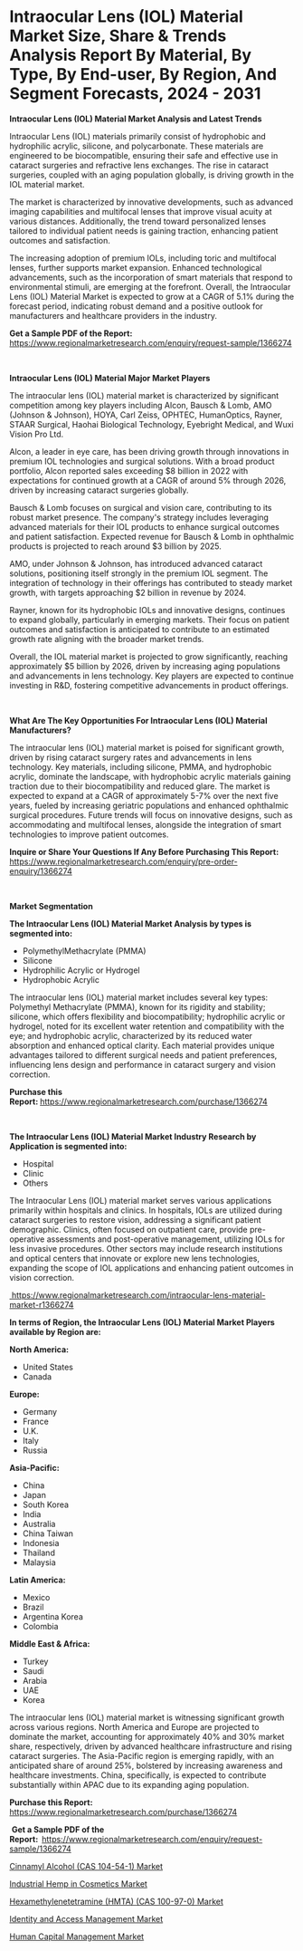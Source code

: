<p><h1>Intraocular Lens (IOL) Material Market Size, Share & Trends Analysis Report By Material, By Type, By End-user, By Region, And Segment Forecasts, 2024 - 2031</h1></p><p><strong>Intraocular Lens (IOL) Material Market Analysis and Latest Trends</strong></p>
<p><p>Intraocular Lens (IOL) materials primarily consist of hydrophobic and hydrophilic acrylic, silicone, and polycarbonate. These materials are engineered to be biocompatible, ensuring their safe and effective use in cataract surgeries and refractive lens exchanges. The rise in cataract surgeries, coupled with an aging population globally, is driving growth in the IOL material market. </p><p>The market is characterized by innovative developments, such as advanced imaging capabilities and multifocal lenses that improve visual acuity at various distances. Additionally, the trend toward personalized lenses tailored to individual patient needs is gaining traction, enhancing patient outcomes and satisfaction.</p><p>The increasing adoption of premium IOLs, including toric and multifocal lenses, further supports market expansion. Enhanced technological advancements, such as the incorporation of smart materials that respond to environmental stimuli, are emerging at the forefront. Overall, the Intraocular Lens (IOL) Material Market is expected to grow at a CAGR of 5.1% during the forecast period, indicating robust demand and a positive outlook for manufacturers and healthcare providers in the industry.</p></p>
<p><strong>Get a Sample PDF of the Report:&nbsp;</strong> <a href="https://www.regionalmarketresearch.com/enquiry/request-sample/1366274">https://www.regionalmarketresearch.com/enquiry/request-sample/1366274</a></p>
<p>&nbsp;</p>
<p><strong>Intraocular Lens (IOL) Material Major Market Players</strong></p>
<p><p>The intraocular lens (IOL) material market is characterized by significant competition among key players including Alcon, Bausch & Lomb, AMO (Johnson & Johnson), HOYA, Carl Zeiss, OPHTEC, HumanOptics, Rayner, STAAR Surgical, Haohai Biological Technology, Eyebright Medical, and Wuxi Vision Pro Ltd. </p><p>Alcon, a leader in eye care, has been driving growth through innovations in premium IOL technologies and surgical solutions. With a broad product portfolio, Alcon reported sales exceeding $8 billion in 2022 with expectations for continued growth at a CAGR of around 5% through 2026, driven by increasing cataract surgeries globally.</p><p>Bausch & Lomb focuses on surgical and vision care, contributing to its robust market presence. The company's strategy includes leveraging advanced materials for their IOL products to enhance surgical outcomes and patient satisfaction. Expected revenue for Bausch & Lomb in ophthalmic products is projected to reach around $3 billion by 2025.</p><p>AMO, under Johnson & Johnson, has introduced advanced cataract solutions, positioning itself strongly in the premium IOL segment. The integration of technology in their offerings has contributed to steady market growth, with targets approaching $2 billion in revenue by 2024.</p><p>Rayner, known for its hydrophobic IOLs and innovative designs, continues to expand globally, particularly in emerging markets. Their focus on patient outcomes and satisfaction is anticipated to contribute to an estimated growth rate aligning with the broader market trends.</p><p>Overall, the IOL material market is projected to grow significantly, reaching approximately $5 billion by 2026, driven by increasing aging populations and advancements in lens technology. Key players are expected to continue investing in R&D, fostering competitive advancements in product offerings.</p></p>
<p>&nbsp;</p>
<p><strong>What Are The Key Opportunities For Intraocular Lens (IOL) Material Manufacturers?</strong></p>
<p><p>The intraocular lens (IOL) material market is poised for significant growth, driven by rising cataract surgery rates and advancements in lens technology. Key materials, including silicone, PMMA, and hydrophobic acrylic, dominate the landscape, with hydrophobic acrylic materials gaining traction due to their biocompatibility and reduced glare. The market is expected to expand at a CAGR of approximately 5-7% over the next five years, fueled by increasing geriatric populations and enhanced ophthalmic surgical procedures. Future trends will focus on innovative designs, such as accommodating and multifocal lenses, alongside the integration of smart technologies to improve patient outcomes.</p></p>
<p><strong>Inquire or Share Your Questions If Any Before Purchasing This Report:</strong> <a href="https://www.regionalmarketresearch.com/enquiry/pre-order-enquiry/1366274">https://www.regionalmarketresearch.com/enquiry/pre-order-enquiry/1366274</a></p>
<p>&nbsp;</p>
<p><strong>Market Segmentation</strong></p>
<p><strong>The Intraocular Lens (IOL) Material Market Analysis by types is segmented into:</strong></p>
<p><ul><li>PolymethylMethacrylate (PMMA)</li><li>Silicone</li><li>Hydrophilic Acrylic or Hydrogel</li><li>Hydrophobic Acrylic</li></ul></p>
<p><p>The intraocular lens (IOL) material market includes several key types: Polymethyl Methacrylate (PMMA), known for its rigidity and stability; silicone, which offers flexibility and biocompatibility; hydrophilic acrylic or hydrogel, noted for its excellent water retention and compatibility with the eye; and hydrophobic acrylic, characterized by its reduced water absorption and enhanced optical clarity. Each material provides unique advantages tailored to different surgical needs and patient preferences, influencing lens design and performance in cataract surgery and vision correction.</p></p>
<p><strong>Purchase this Report:&nbsp;</strong><a href="https://www.regionalmarketresearch.com/purchase/1366274">https://www.regionalmarketresearch.com/purchase/1366274</a></p>
<p>&nbsp;</p>
<p><strong>The Intraocular Lens (IOL) Material Market Industry Research by Application is segmented into:</strong></p>
<p><ul><li>Hospital</li><li>Clinic</li><li>Others</li></ul></p>
<p><p>The Intraocular Lens (IOL) material market serves various applications primarily within hospitals and clinics. In hospitals, IOLs are utilized during cataract surgeries to restore vision, addressing a significant patient demographic. Clinics, often focused on outpatient care, provide pre-operative assessments and post-operative management, utilizing IOLs for less invasive procedures. Other sectors may include research institutions and optical centers that innovate or explore new lens technologies, expanding the scope of IOL applications and enhancing patient outcomes in vision correction.</p></p>
<p><a href="https://www.regionalmarketresearch.com/intraocular-lens-material-market-r1366274">&nbsp;https://www.regionalmarketresearch.com/intraocular-lens-material-market-r1366274</a></p>
<p><strong>In terms of Region, the Intraocular Lens (IOL) Material Market Players available by Region are:</strong></p>
<p>
    <p> <strong> North America: </strong>
        <ul>
            <li>United States</li>
            <li>Canada</li>
        </ul>
        </p> 
    <p> <strong> Europe: </strong>
        <ul>
            <li>Germany</li>
            <li>France</li>
            <li>U.K.</li>
            <li>Italy</li>
            <li>Russia</li>
        </ul>
        </p> 
    <p> <strong> Asia-Pacific: </strong>
        <ul>
            <li>China</li>
            <li>Japan</li>
            <li>South Korea</li>
            <li>India</li>
            <li>Australia</li>
            <li>China Taiwan</li>
            <li>Indonesia</li>
            <li>Thailand</li>
            <li>Malaysia</li>
        </ul>
        </p> 
    <p> <strong> Latin America: </strong>
        <ul>
            <li>Mexico</li>
            <li>Brazil</li>
            <li>Argentina Korea</li>
            <li>Colombia</li>
        </ul>
        </p> 
    <p> <strong> Middle East & Africa: </strong>
        <ul>
            <li>Turkey</li>
            <li>Saudi</li>
            <li>Arabia</li>
            <li>UAE</li>
            <li>Korea</li>
        </ul>
    </p>
    </p>
<p><p>The intraocular lens (IOL) material market is witnessing significant growth across various regions. North America and Europe are projected to dominate the market, accounting for approximately 40% and 30% market share, respectively, driven by advanced healthcare infrastructure and rising cataract surgeries. The Asia-Pacific region is emerging rapidly, with an anticipated share of around 25%, bolstered by increasing awareness and healthcare investments. China, specifically, is expected to contribute substantially within APAC due to its expanding aging population.</p></p>
<p><strong>Purchase this Report: </strong><a href="https://www.regionalmarketresearch.com/purchase/1366274">https://www.regionalmarketresearch.com/purchase/1366274</a></p>
<p>&nbsp;<strong>Get a Sample PDF of the Report:&nbsp;&nbsp;</strong><a href="https://www.regionalmarketresearch.com/enquiry/request-sample/1366274">https://www.regionalmarketresearch.com/enquiry/request-sample/1366274</a></p>
<p><strong></strong></p>
<p><p><a href="https://medium.com/@nemesis2824/cinnamyl-alcohol-cas-104-54-1-market-outlook-and-forecast-from-2024-to-2031-b88bf17ec078">Cinnamyl Alcohol (CAS 104-54-1) Market</a></p><p><a href="https://issuu.com/reportprime-2/docs/industrial-hemp-in-cosmetics-market_5a833a5e31bb91">Industrial Hemp in Cosmetics Market</a></p><p><a href="https://medium.com/@nemesis2824/booming-hexamethylenetetramine-hmta-cas-100-97-0-market-sector-market-analysis-and-growth-d00adaef521a?postPublishedType=repub">Hexamethylenetetramine (HMTA) (CAS 100-97-0) Market</a></p><p><a href="https://www.linkedin.com/pulse/identity-access-management-market-global-regional-analysis-2gapf">Identity and Access Management Market</a></p><p><a href="https://www.linkedin.com/pulse/human-capital-management-market-size-type-talent-acquisitiontalent-iu96f">Human Capital Management Market</a></p></p>